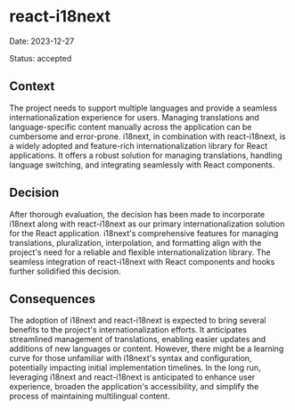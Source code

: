 # react-i18next

Date: 2023-12-27

Status: accepted

## Context

The project needs to support multiple languages and provide a seamless internationalization experience for users. Managing translations and language-specific content manually across the application can be cumbersome and error-prone. i18next, in combination with react-i18next, is a widely adopted and feature-rich internationalization library for React applications. It offers a robust solution for managing translations, handling language switching, and integrating seamlessly with React components.

## Decision

After thorough evaluation, the decision has been made to incorporate i18next along with react-i18next as our primary internationalization solution for the React application. i18next's comprehensive features for managing translations, pluralization, interpolation, and formatting align with the project's need for a reliable and flexible internationalization library. The seamless integration of react-i18next with React components and hooks further solidified this decision.

## Consequences

The adoption of i18next and react-i18next is expected to bring several benefits to the project's internationalization efforts. It anticipates streamlined management of translations, enabling easier updates and additions of new languages or content. However, there might be a learning curve for those unfamiliar with i18next's syntax and configuration, potentially impacting initial implementation timelines. In the long run, leveraging i18next and react-i18next is anticipated to enhance user experience, broaden the application's accessibility, and simplify the process of maintaining multilingual content.
